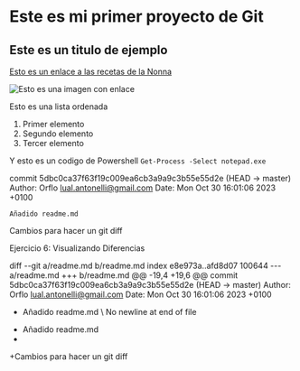 # Este es mi primer proyecto de Git

## Este es un titulo de ejemplo

[Esto es un enlace a las recetas de la Nonna](https://lanonnarecipes.onrender.com/)

![Esto es una imagen con enlace](https://hips.hearstapps.com/hmg-prod/images/hand-dipping-turkish-flatbread-into-hummus-royalty-free-image-1637582505.jpg?crop=1xw:0.49976xh;center,top&resize=1200:*)

Esto es una lista ordenada

1. Primer elemento
2. Segundo elemento
3. Tercer elemento

Y esto es un codigo  de Powershell
`Get-Process -Select notepad.exe`

commit 5dbc0ca37f63f19c009ea6cb3a9a9c3b55e55d2e (HEAD -> master)
Author: Orflo <lual.antonelli@gmail.com>
Date:   Mon Oct 30 16:01:06 2023 +0100

    Añadido readme.md

Cambios para hacer un git diff

Ejercicio 6: Visualizando Diferencias

diff --git a/readme.md b/readme.md
index e8e973a..afd8d07 100644
--- a/readme.md
+++ b/readme.md
@@ -19,4 +19,6 @@ commit 5dbc0ca37f63f19c009ea6cb3a9a9c3b55e55d2e (HEAD -> master)
 Author: Orflo <lual.antonelli@gmail.com>
 Date:   Mon Oct 30 16:01:06 2023 +0100

-    Añadido readme.md
\ No newline at end of file
+    Añadido readme.md
+
+Cambios para hacer un git diff